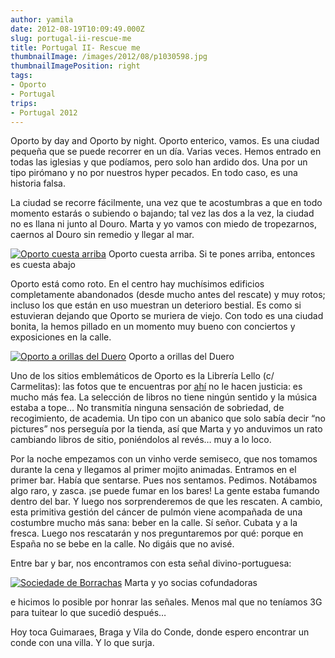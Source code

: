 ```yaml
---
author: yamila
date: 2012-08-19T10:09:49.000Z
slug: portugal-ii-rescue-me
title: Portugal II- Rescue me
thumbnailImage: /images/2012/08/p1030598.jpg
thumbnailImagePosition: right
tags:
- Oporto
- Portugal
trips:
- Portugal 2012
---
```



Oporto by day and Oporto by night. Oporto enterico, vamos. Es una ciudad pequeña que se puede recorrer en un día. Varias veces. Hemos entrado en todas las iglesias y que podíamos, pero solo han ardido dos. Una por un tipo pirómano y no por nuestros hyper pecados. En todo caso, es una historia falsa.

La ciudad se recorre fácilmente, una vez que te acostumbras a que en todo momento estarás o subiendo o bajando; tal vez las dos a la vez, la ciudad no es llana ni junto al Douro. Marta y yo vamos con miedo de tropezarnos, caernos al Douro sin remedio y llegar al mar.

[![](/images/2012/08/p1030598.jpg "Oporto cuesta arriba")](/images/2012/08/p1030598.jpg#full)
Oporto cuesta arriba. Si te pones arriba, entonces es cuesta abajo

Oporto está como roto. En el centro hay muchísimos edificios completamente abandonados (desde mucho antes del rescate) y muy rotos; incluso los que están en uso muestran un deterioro bestial. Es como si estuvieran dejando que Oporto se muriera de viejo. Con todo es una ciudad bonita, la hemos pillado en un momento muy bueno con conciertos y exposiciones en la calle.

[![](/images/2012/08/p1030570.jpg "Oporto a orillas del Duero")](/images/2012/08/p1030570.jpg#small)
Oporto a orillas del Duero

Uno de los sitios emblemáticos de Oporto es la Librería Lello (c/ Carmelitas): las fotos que te encuentras por [ahí](http:/images.google.com/search?num=10&hl=en&site=&tbm=isch&source=hp&biw=1366&bih=679&q=livraria+lello&oq=livraria&gs_l=img.3.0.0l7j0i24l3.1101.2333.0.3621.8.7.0.1.1.0.143.738.2j5.7.0...0.0...1ac.T5w0K_PKGhw) no le hacen justicia: es mucho más fea. La selección de libros no tiene ningún sentido y la música estaba a tope… No transmitía ninguna sensación de sobriedad, de recogimiento, de academia. Un tipo con un abanico que solo sabía decir “no pictures” nos perseguía por la tienda, así que Marta y yo anduvimos un rato cambiando libros de sitio, poniéndolos al revés… muy a lo loco.

Por la noche empezamos con un vinho verde semiseco, que nos tomamos durante la cena y llegamos al primer mojito animadas. Entramos en el primer bar. Había que sentarse. Pues nos sentamos. Pedimos. Notábamos algo raro, y zasca. ¡se puede fumar en los bares! La gente estaba fumando dentro del bar. Y luego nos sorprenderemos de que les rescaten. A cambio, esta primitiva gestión del cáncer de pulmón viene acompañada de una costumbre mucho más sana: beber en la calle. Sí señor. Cubata y a la fresca. Luego nos rescatarán y nos preguntaremos por qué: porque en España no se bebe en la calle. No digáis que no avisé.

Entre bar y bar, nos encontramos con esta señal divino-portuguesa:

[![](/images/2012/08/p1030605.jpg "Sociedade de Borrachas")](/images/2012/08/p1030605.jpg#full)
Marta y yo socias cofundadoras

e hicimos lo posible por honrar las señales. Menos mal que no teníamos 3G para tuitear lo que sucedió después…

Hoy toca Guimaraes, Braga y Vila do Conde, donde espero encontrar un conde con una villa. Y lo que surja.


